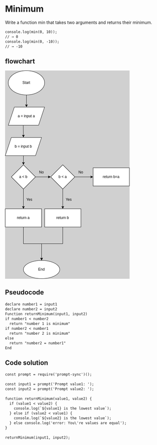 # Minimum

Write a function min that takes two arguments and returns their minimum.


```
console.log(min(0, 10));
// → 0
console.log(min(0, -10));
// → -10

```


## flowchart 

![flowchart](04.png)

## Pseudocode

```
declare number1 = input1
declare number2 = input2
Function returnMinimum(input1, input2)
if number1 < number2
  return "number 1 is minimum"
if number2 < number1
  return "number 2 is minimum"
else
  return "number2 = number1"
End
```

## Code solution

```JS
const prompt = require('prompt-sync')();

const input1 = prompt('Prompt value1: ');
const input2 = prompt('Prompt value2: ');

function returnMinimum(value1, value2) {
  if (value1 < value2) {
    console.log(`${value1} is the lowest value`);
  } else if (value2 < value1) {
    console.log(`${value2} is the lowest value`);
  } else console.log('error: You\'re values are equal');
}

returnMinimum(input1, input2);

```